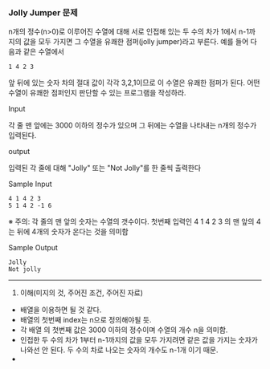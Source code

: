 ### Jolly Jumper 문제

n개의 정수(n>0)로 이루어진 수열에 대해 서로 인접해 있는 두 수의 차가 1에서 n-1까지의 값을 모두 가지면 그 수열을 유쾌한 점퍼(jolly jumper)라고 부른다. 예를 들어 다음과 같은 수열에서
```
1 4 2 3
```
앞 뒤에 있는 숫자 차의 절대 값이 각각 3,2,1이므로 이 수열은 유쾌한 점퍼가 된다. 어떤 수열이 유쾌한 점퍼인지 판단할 수 있는 프로그램을 작성하라.

Input

각 줄 맨 앞에는 3000 이하의 정수가 있으며 그 뒤에는 수열을 나타내는 n개의 정수가 입력된다.

output

입력된 각 줄에 대해 "Jolly" 또는 "Not Jolly"를 한 줄씩 출력한다

Sample Input
```
4 1 4 2 3
5 1 4 2 -1 6
```
※ 주의: 각 줄의 맨 앞의 숫자는 수열의 갯수이다. 첫번째 입력인 4 1 4 2 3 의 맨 앞의 4는 뒤에 4개의 숫자가 온다는 것을 의미함

Sample Output
```
Jolly
Not jolly
```

---

1. 이해(미지의 것, 주어진 조건, 주어진 자료)
- 배열을 이용하면 될 것 같다.
- 배열의 첫번째 index는 n으로 정의해야될 듯.
- 각 배열 의 첫번째 값은 3000 이하의 정수이며 수열의 개수 n을 의미함.
- 인접한 두 수의 차가 1부터 n-1까지의 값을 모두 가지려면 같은 값을 가지는 숫자가 나와선 안 된다. 두 수의 차로 나오는 숫자의 개수도 n-1개 이기 때문.
-